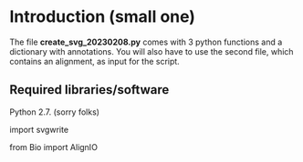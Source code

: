 # Introduction (small one)

The file **create_svg_20230208.py** comes with 3 python functions and a dictionary with annotations.
You will also have to use the second file, which contains an alignment, as input for the script.

## Required libraries/software

Python 2.7. (sorry folks)

import svgwrite

from Bio import AlignIO


